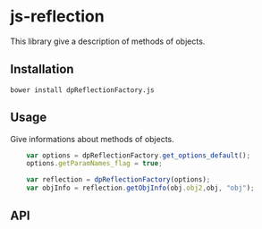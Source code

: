 # js-reflection

This library give a description of methods of objects.

## Installation

```shell
bower install dpReflectionFactory.js
```

## Usage

Give informations about methods of objects.

```js
    var options = dpReflectionFactory.get_options_default();
    options.getParamNames_flag = true;

    var reflection = dpReflectionFactory(options);
    var objInfo = reflection.getObjInfo(obj.obj2,obj, "obj");
```

## API
